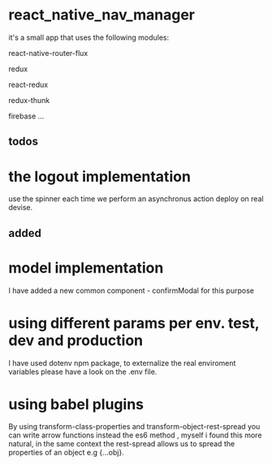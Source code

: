 # react_native_nav_manager
it's a small app that uses the following modules:

  react-native-router-flux

  redux

  react-redux

  redux-thunk

  firebase
  ...

## todos
# the logout implementation 
  use the spinner each time we perform an asynchronus action 
  deploy on real devise.

## added
# model implementation 
  I have added a new common component - confirmModal for this purpose 
# using different params per env. test, dev and production
  I have used dotenv npm package, to externalize the real enviroment variables
  please have a look on the .env file.
# using babel plugins 
  By  using transform-class-properties and transform-object-rest-spread
  you can write arrow functions instead the es6 method , myself i found this more natural, in the same context the rest-spread allows us to spread the properties of an object e.g {...obj}.